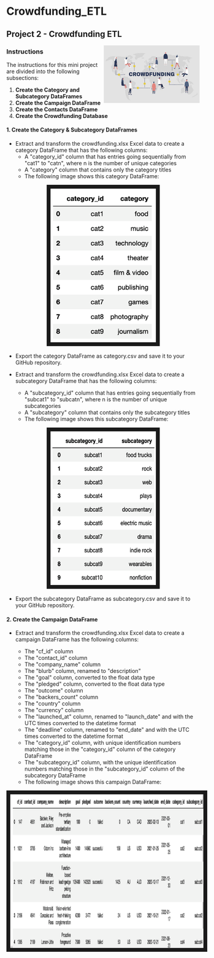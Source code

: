 # Crowdfunding_ETL
## Project 2 - Crowdfunding ETL

<img align="right" width="250" height="150" src="https://github.com/molleighH/Crowdfunding_ETL/blob/main/Resources/Images/crowdfunding.jpg?raw=true">

### Instructions 
The instructions for this mini project are divided into the following subsections:
1. **Create the Category and Subcategory DataFrames**
2. **Create the Campaign DataFrame**
3. **Create the Contacts DataFrame**
4. **Create the Crowdfunding Database**

#### 1. Create the Category & Subcategory DataFrames
* Extract and transform the crowdfunding.xlsx Excel data to create a category DataFrame that has the following columns:
    * A "category_id" column that has entries going sequentially from "cat1" to "catn", where n is the number of unique categories
    * A "category" column that contains only the category titles
    * The following image shows this category DataFrame:

<p align="center">
<img src="https://github.com/molleighH/Crowdfunding_ETL/blob/main/Resources/Images/category_DataFrame.png?raw=true" width="275" height="400" border="10"/>
</p>

* Export the category DataFrame as category.csv and save it to your GitHub repository.

* Extract and transform the crowdfunding.xlsx Excel data to create a subcategory DataFrame that has the following columns:

    * A "subcategory_id" column that has entries going sequentially from "subcat1" to "subcatn", where n is the number of unique subcategories
    * A "subcategory" column that contains only the subcategory titles
    * The following image shows this subcategory DataFrame:

<p align="center">
<img src="https://github.com/molleighH/Crowdfunding_ETL/blob/main/Resources/Images/subcategory_DataFrame.png?raw=true" width="275" height="400" border="10"/>
</p>

* Export the subcategory DataFrame as subcategory.csv and save it to your GitHub repository.


#### 2. Create the Campaign DataFrame

* Extract and transform the crowdfunding.xlsx Excel data to create a campaign DataFrame has the following columns:

    * The "cf_id" column
    * The "contact_id" column
    * The "company_name" column
    * The "blurb" column, renamed to "description"
    * The "goal" column, converted to the float data type
    * The "pledged" column, converted to the float data type
    * The "outcome" column
    * The "backers_count" column
    * The "country" column
    * The "currency" column
    * The "launched_at" column, renamed to "launch_date" and with the UTC times converted to the datetime format
    * The "deadline" column, renamed to "end_date" and with the UTC times converted to the datetime format
    * The "category_id" column, with unique identification numbers matching those in the "category_id" column of the category DataFrame
    * The "subcategory_id" column, with the unique identification numbers matching those in the "subcategory_id" column of the subcategory DataFrame
    * The following image shows this campaign DataFrame:

<p align="center">
<img src="https://github.com/molleighH/Crowdfunding_ETL/blob/main/Resources/Images/campaign_DataFrame.png?raw=true" width="1100" height="400" border="10"/>
</p>

